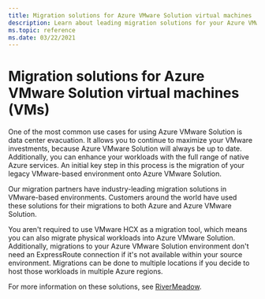 ```yaml
---
title: Migration solutions for Azure VMware Solution virtual machines
description: Learn about leading migration solutions for your Azure VMware Solution virtual machines.
ms.topic: reference
ms.date: 03/22/2021
---
```


# Migration solutions for Azure VMware Solution virtual machines (VMs)

One of the most common use cases for using Azure VMware Solution is data center evacuation.  It allows you to continue to maximize your VMware investments, because Azure VMware Solution will always be up to date. Additionally, you can enhance your workloads with the full range of native Azure services.  An initial key step in this process is the migration of your legacy VMware-based environment onto Azure VMware Solution.

Our migration partners have industry-leading migration solutions in VMware-based environments. Customers around the world have used these solutions for their migrations to both Azure and Azure VMware Solution.

You aren't required to use VMware HCX as a migration tool, which means you can also migrate physical workloads into Azure VMware Solution. Additionally, migrations to your Azure VMware Solution environment don't need an ExpressRoute connection if it's not available within your source environment.  Migrations can be done to multiple locations if you decide to host those workloads in multiple Azure regions.

For more information on these solutions, see [RiverMeadow](https://www.rivermeadow.com/migrating-to-vmware-on-azure).